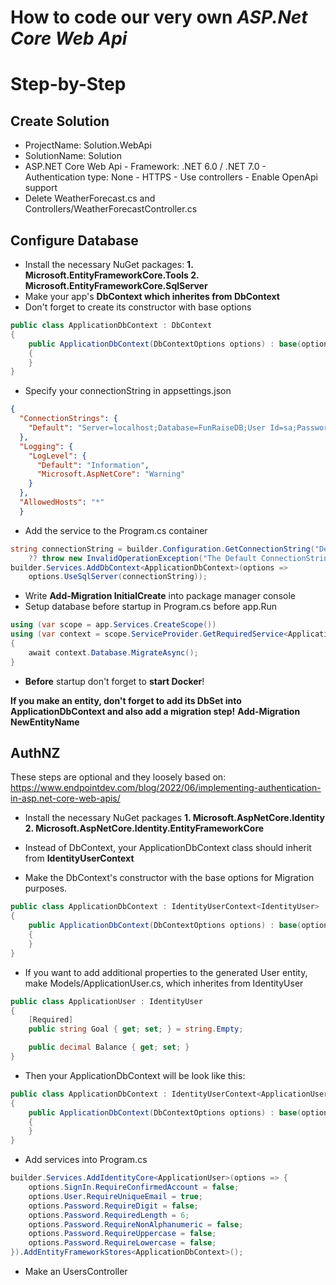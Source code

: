 # How to code our very own _ASP.Net Core Web Api_
# Step-by-Step

## Create Solution

- ProjectName: Solution.WebApi
- SolutionName: Solution
- ASP.NET Core Web Api
        - Framework: .NET 6.0 / .NET 7.0
        - Authentication type: None
        - HTTPS
        - Use controllers
        - Enable OpenApi support
- Delete WeatherForecast.cs and Controllers/WeatherForecastController.cs
 

## Configure Database
- Install the necessary NuGet packages:
            **1. Microsoft.EntityFrameworkCore.Tools
            2. Microsoft.EntityFrameworkCore.SqlServer**
- Make your app's **DbContext which inherites from DbContext**
- Don't forget to create its constructor with base options
```cs
public class ApplicationDbContext : DbContext
{
    public ApplicationDbContext(DbContextOptions options) : base(options)
    {
    }
}
```
- Specify your connectionString in appsettings.json
```json
{
  "ConnectionStrings": {
    "Default": "Server=localhost;Database=FunRaiseDB;User Id=sa;Password=Password123!;TrustServerCertificate=True"
  },
  "Logging": {
    "LogLevel": {
      "Default": "Information",
      "Microsoft.AspNetCore": "Warning"
    }
  },
  "AllowedHosts": "*"
  }
```
- Add the service to the Program.cs container
```cs
string connectionString = builder.Configuration.GetConnectionString("Default")
    ?? throw new InvalidOperationException("The Default ConnectionString is missing.");
builder.Services.AddDbContext<ApplicationDbContext>(options =>
    options.UseSqlServer(connectionString));
```
- Write **Add-Migration InitialCreate** into package manager console
- Setup database before startup in Program.cs before app.Run
```cs
using (var scope = app.Services.CreateScope())
using (var context = scope.ServiceProvider.GetRequiredService<ApplicationDbContext>())
{
    await context.Database.MigrateAsync();
}
```
- **Before** startup don't forget to **start Docker**!

**If you make an entity, don't forget to add its DbSet into ApplicationDbContext and also add a migration step!**
**Add-Migration NewEntityName**

## AuthNZ

These steps are optional and they loosely based on: https://www.endpointdev.com/blog/2022/06/implementing-authentication-in-asp.net-core-web-apis/

- Install the necessary NuGet packages
            **1. Microsoft.AspNetCore.Identity
            2. Microsoft.AspNetCore.Identity.EntityFrameworkCore**
 
- Instead of DbContext, your ApplicationDbContext class should inherit from **IdentityUserContext<IdentityUser>**
- Make the DbContext's constructor with the base options for Migration purposes.
```cs
public class ApplicationDbContext : IdentityUserContext<IdentityUser>
{
    public ApplicationDbContext(DbContextOptions options) : base(options)
    {
    }
}
```
- If you want to add additional properties to the generated User entity, make Models/ApplicationUser.cs, which inherites from IdentityUser
```cs
public class ApplicationUser : IdentityUser
{
    [Required]
    public string Goal { get; set; } = string.Empty;

    public decimal Balance { get; set; }
}
```
- Then your ApplicationDbContext will be look like this:
```cs
public class ApplicationDbContext : IdentityUserContext<ApplicationUser>
{
    public ApplicationDbContext(DbContextOptions options) : base(options)
    {
    }
}
```
- Add services into Program.cs
```cs
builder.Services.AddIdentityCore<ApplicationUser>(options => {
    options.SignIn.RequireConfirmedAccount = false;
    options.User.RequireUniqueEmail = true;
    options.Password.RequireDigit = false;
    options.Password.RequiredLength = 6;
    options.Password.RequireNonAlphanumeric = false;
    options.Password.RequireUppercase = false;
    options.Password.RequireLowercase = false;
}).AddEntityFrameworkStores<ApplicationDbContext>();
```
- Make an UsersController

